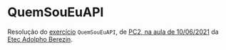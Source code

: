 # QuemSouEuAPI
Resolução do [exercício](https://github.com/ermogenes/aulas-programacao-web/blob/master/exercises/nuvem.md#exerc%C3%ADcio-quemsoueuapi) `QuemSouEuAPI`, de [PC2, na aula de 10/06/2021](https://github.com/ermogenes/aulas-programacao-web) da [Etec Adolpho Berezin](http://eteab.com.br/).
